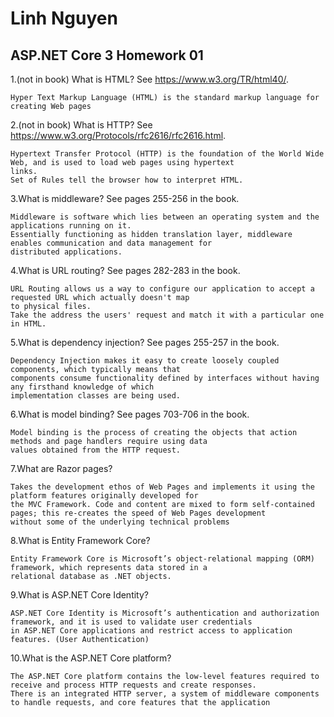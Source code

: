 # Linh Nguyen
## ASP.NET Core 3 Homework 01

1.(not in book) What is HTML? See https://www.w3.org/TR/html40/.

	Hyper Text Markup Language (HTML) is the standard markup language for creating Web pages

2.(not in book) What is HTTP? See https://www.w3.org/Protocols/rfc2616/rfc2616.html.

	Hypertext Transfer Protocol (HTTP) is the foundation of the World Wide Web, and is used to load web pages using hypertext
	links. 
	Set of Rules tell the browser how to interpret HTML.

3.What is middleware? See pages 255-256 in the book.

	Middleware is software which lies between an operating system and the applications running on it. 
	Essentially functioning as hidden translation layer, middleware enables communication and data management for 
	distributed applications.

4.What is URL routing? See pages 282-283 in the book.

	URL Routing allows us a way to configure our application to accept a requested URL which actually doesn't map
	to physical files.
	Take the address the users' request and match it with a particular one in HTML.

5.What is dependency injection? See pages 255-257 in the book.

	Dependency Injection makes it easy to create loosely coupled components, which typically means that
	components consume functionality defined by interfaces without having any firsthand knowledge of which
	implementation classes are being used.

6.What is model binding? See pages 703-706 in the book.

	Model binding is the process of creating the objects that action methods and page handlers require using data
	values obtained from the HTTP request.

7.What are Razor pages?

	Takes the development ethos of Web Pages and implements it using the platform features originally developed for
	the MVC Framework. Code and content are mixed to form self-contained pages; this re-creates the speed of Web Pages development
	without some of the underlying technical problems

8.What is Entity Framework Core?

	Entity Framework Core is Microsoft’s object-relational mapping (ORM) framework, which represents data stored in a 
	relational database as .NET objects.

9.What is ASP.NET Core Identity?

	ASP.NET Core Identity is Microsoft’s authentication and authorization framework, and it is used to validate user credentials
	in ASP.NET Core applications and restrict access to application features. (User Authentication)

10.What is the ASP.NET Core platform?

	The ASP.NET Core platform contains the low-level features required to receive and process HTTP requests and create responses.
	There is an integrated HTTP server, a system of middleware components to handle requests, and core features that the application
	